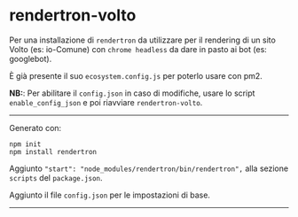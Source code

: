 # rendertron-volto

Per una installazione di `rendertron` da utilizzare per il rendering di un sito
Volto (es: io-Comune) con `chrome headless` da dare in pasto ai bot (es: googlebot).

È già presente il suo `ecosystem.config.js` per poterlo usare con pm2.


**NB:**: Per abilitare il `config.json` in caso di modifiche, usare lo script
`enable_config_json` e poi riavviare `rendertron-volto`.


---

Generato con:

```
npm init
npm install rendertron
```

Aggiunto `"start": "node_modules/rendertron/bin/rendertron",` alla sezione
`scripts` del  `package.json`.

Aggiunto il file `config.json` per le impostazioni di base.



---

